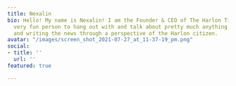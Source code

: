 ```yaml
---
title: Nexalin
bio: Hello! My name is Nexalin! I am the Founder & CEO of The Harlon Times! I am a
  very fun person to hang out with and talk about pretty much anything. I love sports
  and writing the news through a perspective of the Harlon citizen.
avatar: "/images/screen_shot_2021-07-27_at_11-37-19_pm.png"
social:
- title: ''
  url: ''
featured: true

---
```

